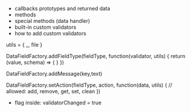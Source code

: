 - callbacks prototypes and returned data
- methods
- special methods (data handler)
- built-in custom validators
- how to add custom validators

utils = { _, file }

DataFieldFactory.addFieldType(fieldType, function(validator, utils) {
    return (value, schema) => {
    }
})

DataFieldFactory.addMessage(key,text)

DataFieldFactory.setAction(fieldType, action, function(data, utils) {
    // allowed: add, remove, get, set, clean
})

- flag inside: validatorChanged = true
